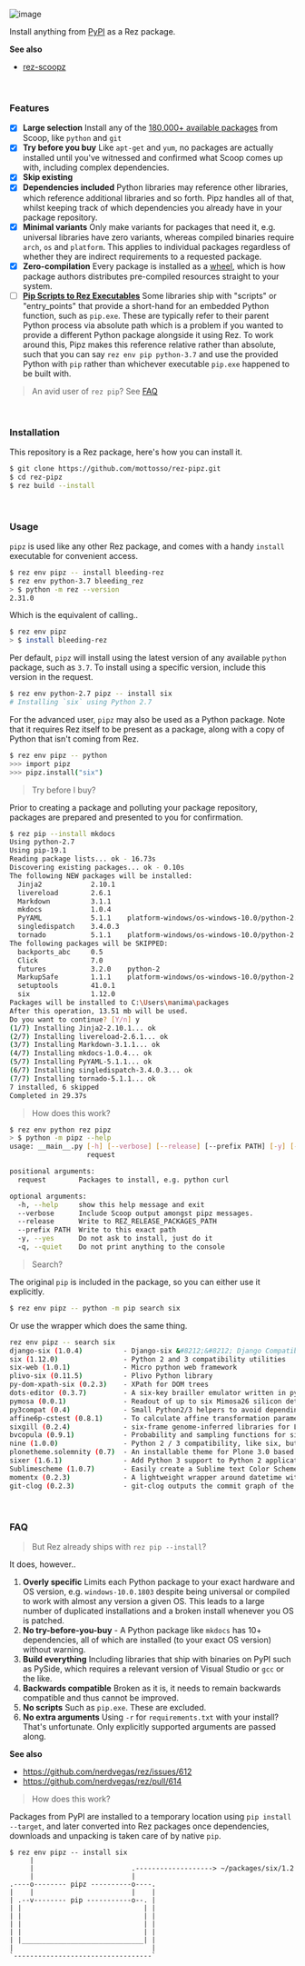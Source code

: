 ![image](https://user-images.githubusercontent.com/2152766/59871191-d8982700-938e-11e9-88fe-33249483480d.png)

Install anything from [PyPI](https://pypi.org/) as a Rez package.

**See also**

- [rez-scoopz](https://github.com/mottosso/rez-scoopz)

<br>

### Features

- [x] **Large selection** Install any of the [180,000+ available packages](https://pypi.org/) from Scoop, like `python` and `git`
- [x] **Try before you buy** Like `apt-get` and `yum`, no packages are actually installed until you've witnessed and confirmed what Scoop comes up with, including complex dependencies.
- [x] **Skip existing**
- [x] **Dependencies included** Python libraries may reference other libraries, which reference additional libraries and so forth. Pipz handles all of that, whilst keeping track of which dependencies you already have in your package repository.
- [x] **Minimal variants** Only make variants for packages that need it, e.g. universal libraries have zero variants, whereas compiled binaries require `arch`, `os` and `platform`. This applies to individual packages regardless of whether they are indirect requirements to a requested package.
- [x] **Zero-compilation** Every package is installed as a [wheel](https://pythonwheels.com/), which is how package authors distributes pre-compiled resources straight to your system.
- [ ] [**Pip Scripts to Rez Executables**](https://github.com/mottosso/rez-pipz/issues/4) Some libraries ship with "scripts" or "entry_points" that provide a short-hand for an embedded Python function, such as `pip.exe`. These are typically refer to their parent Python process via absolute path which is a problem if you wanted to provide a different Python package alongside it using Rez. To work around this, Pipz makes this reference relative rather than absolute, such that you can say `rez env pip python-3.7` and use the provided Python with `pip` rather than whichever executable `pip.exe` happened to be built with.

> An avid user of `rez pip`? See [FAQ](#faq)

<br>

### Installation

This repository is a Rez package, here's how you can install it.

```bash
$ git clone https://github.com/mottosso/rez-pipz.git
$ cd rez-pipz
$ rez build --install
```

<br>

### Usage

`pipz` is used like any other Rez package, and comes with a handy `install` executable for convenient access.

```bash
$ rez env pipz -- install bleeding-rez
$ rez env python-3.7 bleeding_rez
> $ python -m rez --version
2.31.0
```

Which is the equivalent of calling..

```bash
$ rez env pipz
> $ install bleeding-rez
```

Per default, `pipz` will install using the latest version of any available `python` package, such as `3.7`. To install using a specific version, include this version in the request.

```bash
$ rez env python-2.7 pipz -- install six
# Installing `six` using Python 2.7
```

For the advanced user, `pipz` may also be used as a Python package. Note that it requires Rez itself to be present as a package, along with a copy of Python that isn't coming from Rez.

```bash
$ rez env pipz -- python
>>> import pipz
>>> pipz.install("six")
```

> Try before I buy?

Prior to creating a package and polluting your package repository, packages are prepared and presented to you for confirmation.

```bash
$ rez pip --install mkdocs
Using python-2.7
Using pip-19.1
Reading package lists... ok - 16.73s
Discovering existing packages... ok - 0.10s
The following NEW packages will be installed:
  Jinja2            2.10.1
  livereload        2.6.1
  Markdown          3.1.1
  mkdocs            1.0.4
  PyYAML            5.1.1    platform-windows/os-windows-10.0/python-2.7
  singledispatch    3.4.0.3
  tornado           5.1.1    platform-windows/os-windows-10.0/python-2.7
The following packages will be SKIPPED:
  backports_abc     0.5
  Click             7.0
  futures           3.2.0    python-2
  MarkupSafe        1.1.1    platform-windows/os-windows-10.0/python-2.7
  setuptools        41.0.1
  six               1.12.0
Packages will be installed to C:\Users\manima\packages
After this operation, 13.51 mb will be used.
Do you want to continue? [Y/n] y
(1/7) Installing Jinja2-2.10.1... ok
(2/7) Installing livereload-2.6.1... ok
(3/7) Installing Markdown-3.1.1... ok
(4/7) Installing mkdocs-1.0.4... ok
(5/7) Installing PyYAML-5.1.1... ok
(6/7) Installing singledispatch-3.4.0.3... ok
(7/7) Installing tornado-5.1.1... ok
7 installed, 6 skipped
Completed in 29.37s
```

> How does this work?

```bash
$ rez env python rez pipz
> $ python -m pipz --help
usage: __main__.py [-h] [--verbose] [--release] [--prefix PATH] [-y] [-q]
                   request

positional arguments:
  request        Packages to install, e.g. python curl

optional arguments:
  -h, --help     show this help message and exit
  --verbose      Include Scoop output amongst pipz messages.
  --release      Write to REZ_RELEASE_PACKAGES_PATH
  --prefix PATH  Write to this exact path
  -y, --yes      Do not ask to install, just do it
  -q, --quiet    Do not print anything to the console
```

> Search?

The original `pip` is included in the package, so you can either use it explicitly.

```bash
$ rez env pipz -- python -m pip search six
```

Or use the wrapper which does the same thing.

```bash
rez env pipz -- search six
django-six (1.0.4)          - Django-six &#8212;&#8212; Django Compatibility Library
six (1.12.0)                - Python 2 and 3 compatibility utilities
six-web (1.0.1)             - Micro python web framework
plivo-six (0.11.5)          - Plivo Python library
py-dom-xpath-six (0.2.3)    - XPath for DOM trees
dots-editor (0.3.7)         - A six-key brailler emulator written in python.
pymosa (0.0.1)              - Readout of up to six Mimosa26 silicon detector planes.
py3compat (0.4)             - Small Python2/3 helpers to avoid depending on six.
affine6p-cstest (0.8.1)     - To calculate affine transformation parameters with six free parameters.
sixgill (0.2.4)             - six-frame genome-inferred libraries for LC-MS/MS
bvcopula (0.9.1)            - Probability and sampling functions for six common seen bivariate copulas
nine (1.0.0)                - Python 2 / 3 compatibility, like six, but favouring Python 3
plonetheme.solemnity (0.7)  - An installable theme for Plone 3.0 based on the solemnity theme by Six Shooter Media.
sixer (1.6.1)               - Add Python 3 support to Python 2 applications using the six module.
Sublimescheme (1.0.7)       - Easily create a Sublime text Color Scheme with as little as six lines of code
momentx (0.2.3)             - A lightweight wrapper around datetime with a focus on timezone handling and few dependencies (datetime, pytz and six).
git-clog (0.2.3)            - git-clog outputs the commit graph of the current Git repository and colorizes commit symbols by interpreting the first six commit hash digits as an RGB color value.
```

<br>

### FAQ

> But Rez already ships with `rez pip --install`?

It does, however..

1. **Overly specific** Limits each Python package to your exact hardware and OS version, e.g. `windows-10.0.1803` despite being universal or compiled to work with almost any version a given OS. This leads to a large number of duplicated installations and a broken install whenever you OS is patched.
3. **No try-before-you-buy** - A Python package like `mkdocs` has 10+ dependencies, all of which are installed (to your exact OS version) without warning.
2. **Build everything** Including libraries that ship with binaries on PyPI such as PySide, which requires a relevant version of Visual Studio or `gcc` or the like.
4. **Backwards compatible** Broken as it is, it needs to remain backwards compatible and thus cannot be improved.
1. **No scripts** Such as `pip.exe`. These are excluded.
1. **No extra arguments** Using `-r` for `requirements.txt` with your install? That's unfortunate. Only explicitly supported arguments are passed along.

**See also**

- https://github.com/nerdvegas/rez/issues/612
- https://github.com/nerdvegas/rez/pull/614

> How does this work?

Packages from PyPI are installed to a temporary location using `pip install --target`, and later converted into Rez packages once dependencies, downloads and unpacking is taken care of by native `pip`.

```
$ rez env pipz -- install six
     |
     |                        .-------------------> ~/packages/six/1.2
     |                        |
.----o-------- pipz ----------o----.
|    |                        |    |
| .--v-------- pip -----------o--. |
| |                              | |
| |                              | |
| |                              | |
| |                              | |
| |______________________________| |
|                                  |
`----------------------------------`

```

<br>
